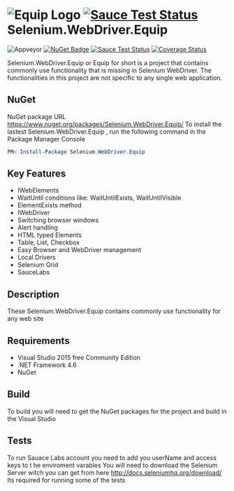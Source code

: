 ![Equip Logo](http://rickcasady.com/SeleniumExtentions/v1.0/TestWebPages/EquipLogo.svg) [![Sauce Test Status](https://saucelabs.com/browser-matrix/richardcasady.svg)](https://saucelabs.com/u/richardcasady)
Selenium.WebDriver.Equip 
==================
![Appveyor](https://ci.appveyor.com/api/projects/status/5ll4qq8v24c6cvjh?svg=true) [![NuGet Badge](https://buildstats.info/nuget/Selenium.WebDriver.Equip)](https://www.nuget.org/packages/Selenium.WebDriver.Equip/) [![Sauce Test Status](https://saucelabs.com/buildstatus/richardcasady)](https://saucelabs.com/u/richardcasady)
  [![Coverage Status](https://coveralls.io/repos/github/rcasady616/Selenium.WeDriver.Equip/badge.svg?branch=master)](https://coveralls.io/github/rcasady616/Selenium.WeDriver.Equip?branch=master)

Selenium.WebDriver.Equip or Equip for short is a project that contains commonly use functionality that is missing in Selenium WebDriver. The functionalities in this project are not specific to any single web application. 

## NuGet ##
NuGet package URL https://www.nuget.org/packages/Selenium.WebDriver.Equip/
To install the lastest Selenium.WebDriver.Equip , run the following command in the Package Manager Console
```powershell
PM> Install-Package Selenium.WebDriver.Equip
```

## Key Features ##
* IWebElements 
 * WaitUntil conditions like: WaitUntilExists, WaitUntilVisible
 * ElementExists method 
* IWebDriver 
 * Switching browser windows
 * Alert handling 
* HTML typed Elements
 * Table, List, Checkbox
* Easy Browser and WebDriver management
 * Local Drivers
 * Selenium Grid
 * SauceLabs 

## Description ##
These Selenium.WebDriver.Equip contains commonly use functionality for any web site 

## Requirements ##
* Visual Studio 2015 free Community Edition 
* .NET Framework 4.6
* NuGet

## Build ##
To build you will need to get the NuGet packages for the project and build in the Visual Studio

## Tests ##
To run Sauace Labs account you need to add you userName and access keys to t he enviroment varables 
You will need to download the Selenium Server witch you can get from here http://docs.seleniumhq.org/download/ Its required for running some of the tests
